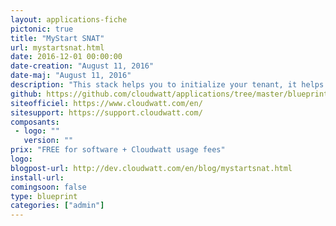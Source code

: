 ```yaml
---
layout: applications-fiche
pictonic: true
title: "MyStart SNAT"
url: mystartsnat.html
date: 2016-12-01 00:00:00
date-creation: "August 11, 2016"
date-maj: "August 11, 2016"
description: "This stack helps you to initialize your tenant, it helps you to create a keypair, a network, a security group and a SNAT router (allow internet access). These resources are required to create instances in the cloud."
github: https://github.com/cloudwatt/applications/tree/master/blueprint-mystart-snat
siteofficiel: https://www.cloudwatt.com/en/
sitesupport: https://support.cloudwatt.com/
composants:
 - logo: ""
   version: ""
prix: "FREE for software + Cloudwatt usage fees"
logo: 
blogpost-url: http://dev.cloudwatt.com/en/blog/mystartsnat.html
install-url: 
comingsoon: false
type: blueprint
categories: ["admin"]
---
```

